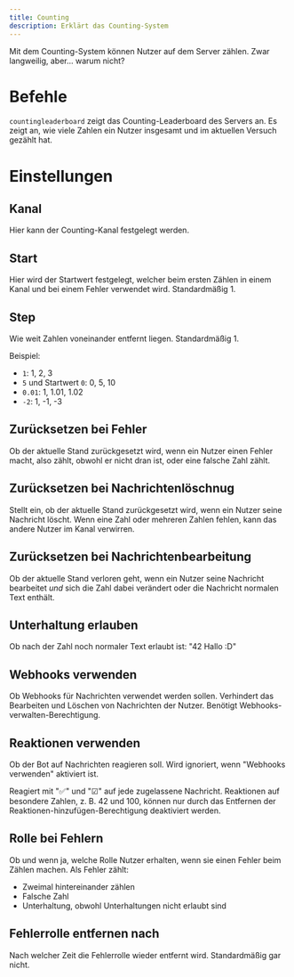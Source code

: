 ```yaml
---
title: Counting
description: Erklärt das Counting-System
---
```


Mit dem Counting-System können Nutzer auf dem Server zählen. Zwar langweilig, aber... warum nicht?

# Befehle
`countingleaderboard` zeigt das Counting-Leaderboard des Servers an. Es zeigt an, wie viele Zahlen ein Nutzer insgesamt und im aktuellen Versuch gezählt hat.

# Einstellungen

## Kanal
Hier kann der Counting-Kanal festgelegt werden.

## Start
Hier wird der Startwert festgelegt, welcher beim ersten Zählen in einem Kanal und bei einem Fehler verwendet wird. Standardmäßig 1.

## Step
Wie weit Zahlen voneinander entfernt liegen. Standardmäßig 1.

Beispiel:
- `1`: 1, 2, 3
- `5` und Startwert `0`: 0, 5, 10
- `0.01`: 1, 1.01, 1.02
- `-2`: 1, -1, -3

## Zurücksetzen bei Fehler
Ob der aktuelle Stand zurückgesetzt wird, wenn ein Nutzer einen Fehler macht, also zählt, obwohl er nicht dran ist, oder eine falsche Zahl zählt.

## Zurücksetzen bei Nachrichtenlöschnug
Stellt ein, ob der aktuelle Stand zurückgesetzt wird, wenn ein Nutzer seine Nachricht löscht. Wenn eine Zahl oder mehreren Zahlen fehlen, kann das andere Nutzer im Kanal verwirren.

## Zurücksetzen bei Nachrichtenbearbeitung
Ob der aktuelle Stand verloren geht, wenn ein Nutzer seine Nachricht bearbeitet *und* sich die Zahl dabei verändert oder die Nachricht normalen Text enthält.

## Unterhaltung erlauben
Ob nach der Zahl noch normaler Text erlaubt ist: "42 Hallo :D"

## Webhooks verwenden
Ob Webhooks für Nachrichten verwendet werden sollen. Verhindert das Bearbeiten und Löschen von Nachrichten der Nutzer. Benötigt Webhooks-verwalten-Berechtigung.

## Reaktionen verwenden
Ob der Bot auf Nachrichten reagieren soll. Wird ignoriert, wenn "Webhooks verwenden" aktiviert ist.

Reagiert mit "✅" und "☑" auf jede zugelassene Nachricht. Reaktionen auf besondere Zahlen, z. B. 42 und 100, können nur durch das Entfernen der Reaktionen-hinzufügen-Berechtigung deaktiviert werden.

## Rolle bei Fehlern
Ob und wenn ja, welche Rolle Nutzer erhalten, wenn sie einen Fehler beim Zählen machen. Als Fehler zählt:
- Zweimal hintereinander zählen
- Falsche Zahl
- Unterhaltung, obwohl Unterhaltungen nicht erlaubt sind

## Fehlerrolle entfernen nach
Nach welcher Zeit die Fehlerrolle wieder entfernt wird. Standardmäßig gar nicht.

